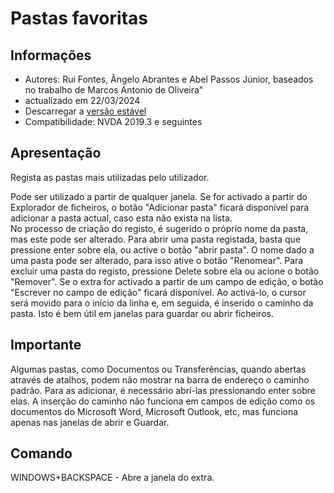 # Pastas favoritas



## Informações
* Autores: Rui Fontes, Ângelo Abrantes e Abel Passos Júnior, baseados no trabalho de Marcos Antonio de Oliveira"
* actualizado em 22/03/2024
* Descarregar a [versão estável][1]
* Compatibilidade: NVDA 2019.3 e seguintes


## Apresentação
Regista as pastas mais utilizadas pelo utilizador. 

Pode ser utilizado a partir de qualquer janela. 
Se for activado a partir do Explorador de ficheiros, o botão "Adicionar pasta" ficará disponível para adicionar a pasta actual, caso esta não exista na lista.  
No processo de criação do registo, é sugerido o próprio nome da pasta, mas este pode ser alterado. 
Para abrir uma pasta registada, basta que pressione enter sobre ela, ou active o botão "abrir pasta". 
O nome dado a uma pasta pode ser alterado, para isso ative o botão "Renomear". 
Para excluir uma pasta do registo, pressione Delete sobre ela ou acione o botão "Remover". 
Se o extra for activado a partir de um campo de edição, o botão "Escrever no campo de edição" ficará disponível.
Ao activá-lo, o cursor será movido para o início da linha e, em seguida, é inserido o caminho da pasta.
Isto é bem útil em janelas para guardar ou abrir ficheiros.


## Importante
 Algumas pastas, como Documentos ou Transferências, quando abertas através de atalhos, podem não mostrar na barra de endereço o caminho padrão.
Para as adicionar, é necessário abrí-las pressionando  enter sobre elas. 
A inserção do caminho não funciona em campos de edição como os documentos do Microsoft Word, Microsoft Outlook, etc, mas funciona apenas nas janelas de abrir e Guardar.


## Comando
WINDOWS+BACKSPACE - Abre a janela do extra.

[1]: https://github.com/ruifontes/favoriteFolders/releases/download/2024.03.22/favoriteFolders-2024.03.22.nvda-addon
